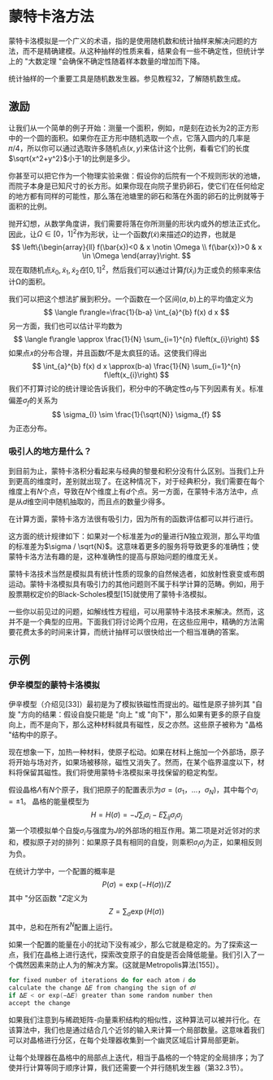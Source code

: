 # 蒙特卡洛方法

蒙特卡洛模拟是一个广义的术语，指的是使用随机数和统计抽样来解决问题的方法，而不是精确建模。从这种抽样的性质来看，结果会有一些不确定性，但统计学上的 "大数定理 "会确保不确定性随着样本数量的增加而下降。

统计抽样的一个重要工具是随机数发生器。参见教程32，了解随机数生成。

## 激励

让我们从一个简单的例子开始：测量一个面积，例如，$\pi$是刻在边长为2的正方形中的一个圆的面积。如果你在正方形中随机选取一个点，它落入圆内的几率是𝜋/4，所以你可以通过选取许多随机点$(x,y)$来估计这个比例，看看它们的长度$\sqrt{x^2+y^2}$小于1的比例是多少。

你甚至可以把它作为一个物理实验来做：假设你的后院有一个不规则形状的池塘，而院子本身是已知尺寸的长方形。如果你现在向院子里扔卵石，使它们在任何给定的地方都有同样的可能性，那么落在池塘里的卵石和落在外面的卵石的比例就等于面积的比例。

抛开幻想，从数学角度讲，我们需要将落在你所测量的形状内或外的想法正式化。因此，让$\Omega\in [0，1]^2$作为形状，让一个函数$f(\tilde{x})$来描述$\Omega$的边界，也就是
$$
\left\{\begin{array}{ll}
f(\bar{x})<0 & x \notin \Omega \\
f(\bar{x})>0 & x \in \Omega
\end{array}\right.
$$
现在取随机点$\tilde{x}_0,\tilde{x}_1,\tilde{x}_2在[0,1]^2$，然后我们可以通过计算$f(\bar{x}_i)$为正或负的频率来估计Ω的面积。

我们可以把这个想法扩展到积分。一个函数在一个区间$(a, b)$上的平均值定义为
$$
\langle f\rangle=\frac{1}{b-a} \int_{a}^{b} f(x) d x
$$
另一方面，我们也可以估计平均数为
$$
\langle f\rangle \approx \frac{1}{N} \sum_{i=1}^{n} f\left(x_{i}\right)
$$
如果点𝑥的分布合理，并且函数𝑓不是太疯狂的话。这使我们得出
$$
\int_{a}^{b} f(x) d x \approx(b-a) \frac{1}{N} \sum_{i=1}^{n} f\left(x_{i}\right)
$$
我们不打算讨论的统计理论告诉我们，积分中的不确定性$\sigma_I$与下列因素有关。标准偏差$\sigma_f$的关系为
$$
\sigma_{I} \sim \frac{1}{\sqrt{N}} \sigma_{f}
$$
为正态分布。

### 吸引人的地方是什么？

到目前为止，蒙特卡洛积分看起来与经典的黎曼和积分没有什么区别。当我们上升到更高的维度时，差别就出现了。在这种情况下，对于经典积分，我们需要在每个维度上有$N$个点，导致在$N$个维度上有$d$个点。另一方面，在蒙特卡洛方法中，点是从$d$维空间中随机抽取的，而且点的数量少得多。

在计算方面，蒙特卡洛方法很有吸引力，因为所有的函数评估都可以并行进行。

这方面的统计规律如下：如果对一个标准差为$\sigma$的量进行$N$独立观测，那么平均值的标准差为$\sigma / \sqrt{N}$。这意味着更多的服务将导致更多的准确性；使蒙特卡洛方法有趣的是，这种准确性的提高与原始问题的维度无关。

蒙特卡洛技术当然是模拟具有统计性质的现象的自然候选者，如放射性衰变或布朗运动。蒙特卡洛模拟具有吸引力的其他问题则不属于科学计算的范畴。例如，用于股票期权定价的Black-Scholes模型[15]就使用了蒙特卡洛模拟。

一些你以前见过的问题，如解线性方程组，可以用蒙特卡洛技术来解决。然而，这并不是一个典型的应用。下面我们将讨论两个应用，在这些应用中，精确的方法需要花费太多的时间来计算，而统计抽样可以很快给出一个相当准确的答案。

## 示例

### 伊辛模型的蒙特卡洛模拟

伊辛模型（介绍见[33]）最初是为了模拟铁磁性而提出的。磁性是原子排列其 "自旋 "方向的结果：假设自旋只能是 "向上 "或 "向下"，那么如果有更多的原子自旋向上，而不是向下，那么这种材料就具有磁性，反之亦然。这些原子被称为 "晶格 "结构中的原子。

现在想象一下，加热一种材料，使原子松动。如果在材料上施加一个外部场，原子将开始与场对齐，如果场被移除，磁性又消失了。然而，在某个临界温度以下，材料将保留其磁性。我们将使用蒙特卡洛模拟来寻找保留的稳定构型。

假设晶格$\Lambda$有$N$个原子，我们把原子的配置表示为$\sigma=(\sigma_1，...，\sigma_N)$，其中每个$\sigma_i=\pm1$。 晶格的能量模型为
$$
H=H(\sigma)=-J \sum_{i} \sigma_{i}-E \sum_{i j} \sigma_{i} \sigma_{j}
$$
第一个项模拟单个自旋$\sigma_i$与强度为$J$的外部场的相互作用。第二项是对近邻对的求和，模拟原子对的排列：如果原子具有相同的自旋，则乘积$\sigma_i\sigma_j$为正，如果相反则为负。

在统计力学中，一个配置的概率是
$$
P(\sigma)=\exp (-H(\sigma)) / Z
$$
其中 "分区函数 "$Z$定义为
$$
Z=\sum_{\sigma} \exp (H(\sigma))
$$
其中，总和在所有$2^N$配置上运行。

如果一个配置的能量在小的扰动下没有减少，那么它就是稳定的。为了探索这一点，我们在晶格上进行迭代，探索改变原子的自旋是否会降低能量。我们引入了一个偶然因素来防止人为的解决方案。(这就是Metropolis算法[155]）。

```c
for fixed number of iterations do for each atom 𝑖 do
calculate the change Δ𝐸 from changing the sign of 𝜎𝑖
if Δ𝐸 < or exp(−Δ𝐸) greater than some random number then
accept the change
```

如果我们注意到与稀疏矩阵-向量乘积结构的相似性，这种算法可以被并行化。在该算法中，我们也是通过结合几个近邻的输入来计算一个局部数量。这意味着我们可以对晶格进行分区，在每个处理器收集到一个幽灵区域后计算局部更新。

让每个处理器在晶格中的局部点上迭代，相当于晶格的一个特定的全局排序；为了使并行计算等同于顺序计算，我们还需要一个并行随机发生器（第32.3节）。


